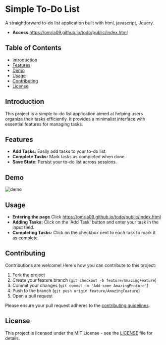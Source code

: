 # Simple To-Do List

A straightforward to-do list application built with html, javascript, Jquery.
- **Access** https://omria09.github.io/todo/public/index.html
## Table of Contents

- [Introduction](#introduction)
- [Features](#features)
- [Demo](#demo)
- [Usage](#usage)
- [Contributing](#contributing)
- [License](#license)

## Introduction

This project is a simple to-do list application aimed at helping users organize their tasks efficiently. It provides a minimalist interface with essential features for managing tasks.

## Features

- **Add Tasks:** Easily add tasks to your to-do list.
- **Complete Tasks:** Mark tasks as completed when done.
- **Save State:** Persist your to-do list across sessions.

## Demo

![demo](https://github.com/Omria09/todo/assets/53431803/6ab81aef-6475-4fb9-bd27-775a1110c6ec)


## Usage
- **Entering the page** Click https://omria09.github.io/todo/public/index.html
- **Adding Tasks:** Click on the 'Add Task' button and enter your task in the input field.
- **Completing Tasks:** Click on the checkbox next to each task to mark it as complete.

## Contributing

Contributions are welcome! Here's how you can contribute to this project:

1. Fork the project
2. Create your feature branch (`git checkout -b feature/AmazingFeature`)
3. Commit your changes (`git commit -m 'Add some AmazingFeature'`)
4. Push to the branch (`git push origin feature/AmazingFeature`)
5. Open a pull request

Please ensure your pull request adheres to the [contributing guidelines](CONTRIBUTING.md).

## License

This project is licensed under the MIT License - see the [LICENSE](LICENSE) file for details.
